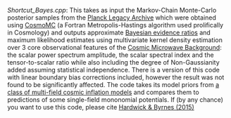 _Shortcut_Bayes.cpp_: This takes as input the Markov-Chain Monte-Carlo posterior samples from the [Planck Legacy Archive](http://pla.esac.esa.int/pla/) which were obtained using [CosmoMC](https://cosmologist.info/cosmomc/) (a Fortran Metropolis-Hastings algorithm used prolifically in Cosmology) and outputs approximate [Bayesian evidence ratios](https://en.wikipedia.org/wiki/Bayes_factor) and maximum likelihood estimates using multivariate kernel density estimation over 3 core observational features of the [Cosmic Microwave Background](https://en.wikipedia.org/wiki/Cosmic_microwave_background): the scalar power spectrum amplitude, the scalar spectral index and the tensor-to-scalar ratio while also including the degree of Non-Gaussianity added assuming statistical independence. There is a version of this code with linear boundary bias corrections included, however the result was not found to be significantly affected. The code takes its model priors from [a class of multi-field cosmic inflation models](https://en.wikipedia.org/wiki/Curvaton) and compares them to predictions of some single-field mononomial potentials. If (by any chance) you want to use this code, please cite [Hardwick & Byrnes (2015)](https://iopscience.iop.org/article/10.1088/1475-7516/2015/08/010)  
